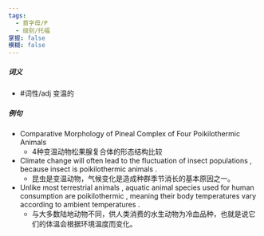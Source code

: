 ```yaml
---
tags:
  - 首字母/P
  - 级别/托福
掌握: false
模糊: false
---
```

##### 词义
- #词性/adj  变温的
##### 例句
- Comparative Morphology of Pineal Complex of Four Poikilothermic Animals
	- 4种变温动物松果腺复合体的形态结构比较
- Climate change will often lead to the fluctuation of insect populations , because insect is poikilothermic animals .
	- 昆虫是变温动物，气候变化是造成种群季节消长的基本原因之一。
- Unlike most terrestrial animals , aquatic animal species used for human consumption are poikilothermic , meaning their body temperatures vary according to ambient temperatures .
	- 与大多数陆地动物不同，供人类消费的水生动物为冷血品种，也就是说它们的体温会根据环境温度而变化。
